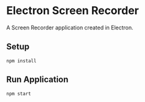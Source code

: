 # Electron Screen Recorder
A Screen Recorder application created in Electron.

## Setup
`
npm install
`

## Run Application
`
npm start
`
